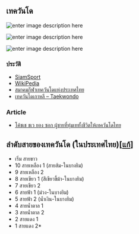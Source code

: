 
## เทควันโด


![enter image description here](https://i.pinimg.com/564x/63/f6/f1/63f6f1641e81fc651a0d7ff7261ebc56.jpg)

![enter image description here](https://i.pinimg.com/564x/01/69/e8/0169e80a52097d273b25d9523d7da59c.jpg)


![enter image description here](https://i0.wp.com/goodlifeupdate.com/app/uploads/2015/10/%E0%B8%9B%E0%B8%81-%E0%B9%82%E0%B8%84%E0%B9%89%E0%B8%8A%E0%B9%80%E0%B8%8A.jpg?w=846)

### ประวัติ

- [SiamSport](https://www.siamsporttalk.com/th/entertainment/sport/158-%E0%B9%80%E0%B8%97%E0%B8%84%E0%B8%A7%E0%B8%B1%E0%B8%99%E0%B9%82%E0%B8%94/history-taekwondo/745-history-taekwondo.html)
- [WikiPedia](https://th.wikipedia.org/wiki/%E0%B9%80%E0%B8%97%E0%B8%84%E0%B8%A7%E0%B8%B1%E0%B8%99%E0%B9%82%E0%B8%94)
- [สมาคมกีฬาเทควันโดแห่งประเทศไทย](https://www.tkd.or.th/about/tkdt)
- [เทควันโดเกาหลี – Taekwondo](https://www.chilloutkorea.com/taekwondo/)

### Article
- [โค้ชเช ชเว ยอง ซอก ผู้ชายที่ทุ่มเททั้งชีวิตให้เทควันโดไทย](https://goodlifeupdate.com/inspiration/1326.html)



## ลำดับสายของเทควันโด (ในประเทศไทย)[[แก้](https://th.wikipedia.org/w/index.php?title=%E0%B9%80%E0%B8%97%E0%B8%84%E0%B8%A7%E0%B8%B1%E0%B8%99%E0%B9%82%E0%B8%94&action=edit&section=1 "แก้ไขส่วน: ลำดับสายของเทควันโด (ในประเทศไทย)")]

-   เริ่ม สายขาว
-   10 สายเหลือง 1 (สายส้ม-ในบางยิม)
-   9 สายเหลือง 2
-   8 สายเขียว 1 (สีเขียวขี้ม้า-ในบางยิม)
-   7 สายเขียว 2
-   6 สายฟ้า 1 (ม่วง-ในบางยิม)
-   5 สายฟ้า 2 (น้ำเงิน-ในบางยิม)
-   4 สายน้ำตาล 1
-   3 สายน้ำตาล 2
-   2 สายแดง 1
-   1 สายแดง 2*
<!--stackedit_data:
eyJoaXN0b3J5IjpbODIyNDkyMjI2XX0=
-->